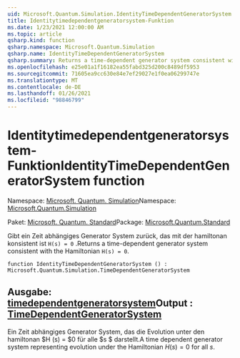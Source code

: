 ```yaml
---
uid: Microsoft.Quantum.Simulation.IdentityTimeDependentGeneratorSystem
title: Identitytimedependentgeneratorsystem-Funktion
ms.date: 1/23/2021 12:00:00 AM
ms.topic: article
qsharp.kind: function
qsharp.namespace: Microsoft.Quantum.Simulation
qsharp.name: IdentityTimeDependentGeneratorSystem
qsharp.summary: Returns a time-dependent generator system consistent with the Hamiltonian `H(s) = 0`.
ms.openlocfilehash: e25e01a1f16182ea55fabd325d200c8489df5953
ms.sourcegitcommit: 71605ea9cc630e84e7ef29027e1f0ea06299747e
ms.translationtype: MT
ms.contentlocale: de-DE
ms.lasthandoff: 01/26/2021
ms.locfileid: "98846799"
---
```

# <a name="identitytimedependentgeneratorsystem-function"></a><span data-ttu-id="09497-102">Identitytimedependentgeneratorsystem-Funktion</span><span class="sxs-lookup"><span data-stu-id="09497-102">IdentityTimeDependentGeneratorSystem function</span></span>

<span data-ttu-id="09497-103">Namespace: [Microsoft. Quantum. Simulation](xref:Microsoft.Quantum.Simulation)</span><span class="sxs-lookup"><span data-stu-id="09497-103">Namespace: [Microsoft.Quantum.Simulation](xref:Microsoft.Quantum.Simulation)</span></span>

<span data-ttu-id="09497-104">Paket: [Microsoft. Quantum. Standard](https://nuget.org/packages/Microsoft.Quantum.Standard)</span><span class="sxs-lookup"><span data-stu-id="09497-104">Package: [Microsoft.Quantum.Standard](https://nuget.org/packages/Microsoft.Quantum.Standard)</span></span>


<span data-ttu-id="09497-105">Gibt ein Zeit abhängiges Generator System zurück, das mit der hamiltonan konsistent ist `H(s) = 0` .</span><span class="sxs-lookup"><span data-stu-id="09497-105">Returns a time-dependent generator system consistent with the Hamiltonian `H(s) = 0`.</span></span>

```qsharp
function IdentityTimeDependentGeneratorSystem () : Microsoft.Quantum.Simulation.TimeDependentGeneratorSystem
```


## <a name="output--timedependentgeneratorsystem"></a><span data-ttu-id="09497-106">Ausgabe: [timedependentgeneratorsystem](xref:Microsoft.Quantum.Simulation.TimeDependentGeneratorSystem)</span><span class="sxs-lookup"><span data-stu-id="09497-106">Output : [TimeDependentGeneratorSystem](xref:Microsoft.Quantum.Simulation.TimeDependentGeneratorSystem)</span></span>

<span data-ttu-id="09497-107">Ein Zeit abhängiges Generator System, das die Evolution unter den hamiltonan $H (s) = $0 für alle $s $ darstellt.</span><span class="sxs-lookup"><span data-stu-id="09497-107">A time dependent generator system representing evolution under the Hamiltonian $H(s) = 0$ for all $s$.</span></span>
